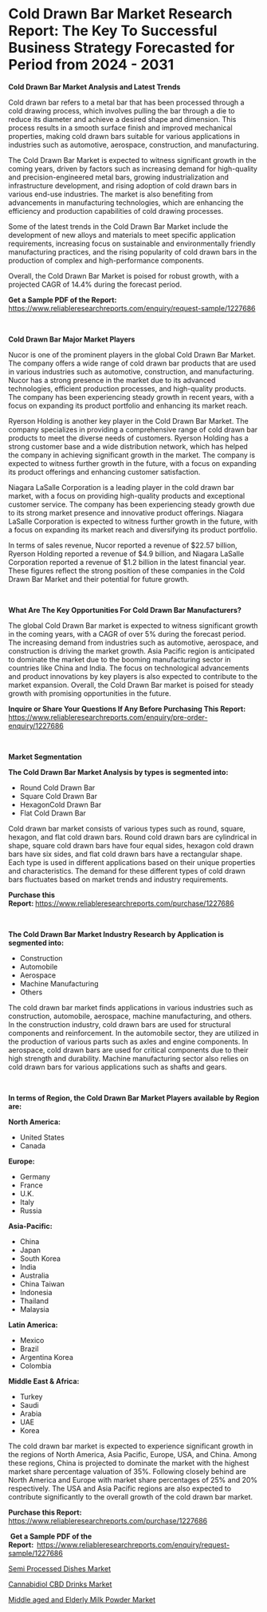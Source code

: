 <p><h1>Cold Drawn Bar Market Research Report: The Key To Successful Business Strategy Forecasted for Period from 2024 - 2031</h1></p><p><strong>Cold Drawn Bar Market Analysis and Latest Trends</strong></p>
<p><p>Cold drawn bar refers to a metal bar that has been processed through a cold drawing process, which involves pulling the bar through a die to reduce its diameter and achieve a desired shape and dimension. This process results in a smooth surface finish and improved mechanical properties, making cold drawn bars suitable for various applications in industries such as automotive, aerospace, construction, and manufacturing.</p><p>The Cold Drawn Bar Market is expected to witness significant growth in the coming years, driven by factors such as increasing demand for high-quality and precision-engineered metal bars, growing industrialization and infrastructure development, and rising adoption of cold drawn bars in various end-use industries. The market is also benefiting from advancements in manufacturing technologies, which are enhancing the efficiency and production capabilities of cold drawing processes.</p><p>Some of the latest trends in the Cold Drawn Bar Market include the development of new alloys and materials to meet specific application requirements, increasing focus on sustainable and environmentally friendly manufacturing practices, and the rising popularity of cold drawn bars in the production of complex and high-performance components.</p><p>Overall, the Cold Drawn Bar Market is poised for robust growth, with a projected CAGR of 14.4% during the forecast period.</p></p>
<p><strong>Get a Sample PDF of the Report:&nbsp;</strong> <a href="https://www.reliableresearchreports.com/enquiry/request-sample/1227686">https://www.reliableresearchreports.com/enquiry/request-sample/1227686</a></p>
<p>&nbsp;</p>
<p><strong>Cold Drawn Bar Major Market Players</strong></p>
<p><p>Nucor is one of the prominent players in the global Cold Drawn Bar Market. The company offers a wide range of cold drawn bar products that are used in various industries such as automotive, construction, and manufacturing. Nucor has a strong presence in the market due to its advanced technologies, efficient production processes, and high-quality products. The company has been experiencing steady growth in recent years, with a focus on expanding its product portfolio and enhancing its market reach.</p><p>Ryerson Holding is another key player in the Cold Drawn Bar Market. The company specializes in providing a comprehensive range of cold drawn bar products to meet the diverse needs of customers. Ryerson Holding has a strong customer base and a wide distribution network, which has helped the company in achieving significant growth in the market. The company is expected to witness further growth in the future, with a focus on expanding its product offerings and enhancing customer satisfaction.</p><p>Niagara LaSalle Corporation is a leading player in the cold drawn bar market, with a focus on providing high-quality products and exceptional customer service. The company has been experiencing steady growth due to its strong market presence and innovative product offerings. Niagara LaSalle Corporation is expected to witness further growth in the future, with a focus on expanding its market reach and diversifying its product portfolio.</p><p>In terms of sales revenue, Nucor reported a revenue of $22.57 billion, Ryerson Holding reported a revenue of $4.9 billion, and Niagara LaSalle Corporation reported a revenue of $1.2 billion in the latest financial year. These figures reflect the strong position of these companies in the Cold Drawn Bar Market and their potential for future growth.</p></p>
<p>&nbsp;</p>
<p><strong>What Are The Key Opportunities For Cold Drawn Bar Manufacturers?</strong></p>
<p><p>The global Cold Drawn Bar market is expected to witness significant growth in the coming years, with a CAGR of over 5% during the forecast period. The increasing demand from industries such as automotive, aerospace, and construction is driving the market growth. Asia Pacific region is anticipated to dominate the market due to the booming manufacturing sector in countries like China and India. The focus on technological advancements and product innovations by key players is also expected to contribute to the market expansion. Overall, the Cold Drawn Bar market is poised for steady growth with promising opportunities in the future.</p></p>
<p><strong>Inquire or Share Your Questions If Any Before Purchasing This Report:</strong> <a href="https://www.reliableresearchreports.com/enquiry/pre-order-enquiry/1227686">https://www.reliableresearchreports.com/enquiry/pre-order-enquiry/1227686</a></p>
<p>&nbsp;</p>
<p><strong>Market Segmentation</strong></p>
<p><strong>The Cold Drawn Bar Market Analysis by types is segmented into:</strong></p>
<p><ul><li>Round Cold Drawn Bar</li><li>Square Cold Drawn Bar</li><li>HexagonCold Drawn Bar</li><li>Flat Cold Drawn Bar</li></ul></p>
<p><p>Cold drawn bar market consists of various types such as round, square, hexagon, and flat cold drawn bars. Round cold drawn bars are cylindrical in shape, square cold drawn bars have four equal sides, hexagon cold drawn bars have six sides, and flat cold drawn bars have a rectangular shape. Each type is used in different applications based on their unique properties and characteristics. The demand for these different types of cold drawn bars fluctuates based on market trends and industry requirements.</p></p>
<p><strong>Purchase this Report:&nbsp;</strong><a href="https://www.reliableresearchreports.com/purchase/1227686">https://www.reliableresearchreports.com/purchase/1227686</a></p>
<p>&nbsp;</p>
<p><strong>The Cold Drawn Bar Market Industry Research by Application is segmented into:</strong></p>
<p><ul><li>Construction</li><li>Automobile</li><li>Aerospace</li><li>Machine Manufacturing</li><li>Others</li></ul></p>
<p><p>The cold drawn bar market finds applications in various industries such as construction, automobile, aerospace, machine manufacturing, and others. In the construction industry, cold drawn bars are used for structural components and reinforcement. In the automobile sector, they are utilized in the production of various parts such as axles and engine components. In aerospace, cold drawn bars are used for critical components due to their high strength and durability. Machine manufacturing sector also relies on cold drawn bars for various applications such as shafts and gears.</p></p>
<p>&nbsp;</p>
<p><strong>In terms of Region, the Cold Drawn Bar Market Players available by Region are:</strong></p>
<p>
    <p> <strong> North America: </strong>
        <ul>
            <li>United States</li>
            <li>Canada</li>
        </ul>
        </p> 
    <p> <strong> Europe: </strong>
        <ul>
            <li>Germany</li>
            <li>France</li>
            <li>U.K.</li>
            <li>Italy</li>
            <li>Russia</li>
        </ul>
        </p> 
    <p> <strong> Asia-Pacific: </strong>
        <ul>
            <li>China</li>
            <li>Japan</li>
            <li>South Korea</li>
            <li>India</li>
            <li>Australia</li>
            <li>China Taiwan</li>
            <li>Indonesia</li>
            <li>Thailand</li>
            <li>Malaysia</li>
        </ul>
        </p> 
    <p> <strong> Latin America: </strong>
        <ul>
            <li>Mexico</li>
            <li>Brazil</li>
            <li>Argentina Korea</li>
            <li>Colombia</li>
        </ul>
        </p> 
    <p> <strong> Middle East & Africa: </strong>
        <ul>
            <li>Turkey</li>
            <li>Saudi</li>
            <li>Arabia</li>
            <li>UAE</li>
            <li>Korea</li>
        </ul>
    </p>
    </p>
<p><p>The cold drawn bar market is expected to experience significant growth in the regions of North America, Asia Pacific, Europe, USA, and China. Among these regions, China is projected to dominate the market with the highest market share percentage valuation of 35%. Following closely behind are North America and Europe with market share percentages of 25% and 20% respectively. The USA and Asia Pacific regions are also expected to contribute significantly to the overall growth of the cold drawn bar market.</p></p>
<p><strong>Purchase this Report: </strong><a href="https://www.reliableresearchreports.com/purchase/1227686">https://www.reliableresearchreports.com/purchase/1227686</a></p>
<p>&nbsp;<strong>Get a Sample PDF of the Report:&nbsp;&nbsp;</strong><a href="https://www.reliableresearchreports.com/enquiry/request-sample/1227686">https://www.reliableresearchreports.com/enquiry/request-sample/1227686</a></p>
<p><strong></strong></p>
<p><p><a href="https://view.publitas.com/reportprime-1/semi-processed-dishes-market-insights-market-players-and-forecast-till-2030/">Semi Processed Dishes Market</a></p><p><a href="https://view.publitas.com/reportprime-1/global-cannabidiol-cbd-drinks-market-by-types-applications-and-major-players-with-regional-growth-rate-analysis-and-development-situation-from-2023-to-2030/">Cannabidiol CBD Drinks Market</a></p><p><a href="https://view.publitas.com/reportprime-1/middle-aged-and-elderly-milk-powder-market-size-2023-2030-global-industrial-analysis-key-geographical-regions-market-share-top-key-players-product-types-and-forecast-research-report/">Middle aged and Elderly Milk Powder Market</a></p></p>